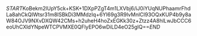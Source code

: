 $START$KoBekm2lUpY5ck+KSK+1DXpPZgT4m1LXVbj6/iJ0iYUqNUPhaamrFhdLa8ahCkQIWtsr31m8lSBkDi3MMdzIq+6YI69g3R9lvMnlCl93OQxKUP4b9y8aW84OJV9NXvDXQW42CMs+h2uheH4hoZxEGKk30z+Ztzz4A8hlLwJbCCC6eoUhCXldYNpeWTCPVMXE0QFlyEPO6wDiLD4eO25glQ==$END$